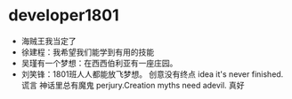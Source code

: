 # developer1801

- 海贼王我当定了
- 徐建程：我希望我们能学到有用的技能
- 吴瑾有一个梦想：在西西伯利亚有一座庄园。
- 刘笑锋：1801班人人都能放飞梦想。
创意没有终点
idea it's never finished.
谎言 神话里总有魔鬼
perjury.Creation myths need adevil.
真好
